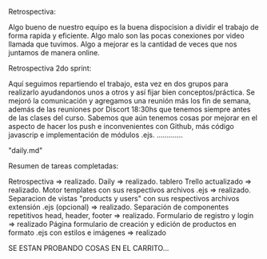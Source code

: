 Retrospectiva:

Algo bueno de nuestro equipo es la buena dispocision a dividir el trabajo de forma rapida y eficiente.
Algo malo son las pocas conexiones por video llamada que tuvimos.
Algo a mejorar es la cantidad de veces que nos juntamos de manera online.

Retrospectiva 2do sprint:

Aquí seguimos repartiendo el trabajo, esta vez en dos grupos para realizarlo ayudandonos unos a otros y así fijar bien conceptos/práctica. Se mejoró la comunicación y agregamos una reunión más los fin de semana, además de las reuniones por Discort 18:30hs que tenemos siempre antes de las clases del curso. Sabemos que aún tenemos cosas por mejorar en el aspecto de hacer los push e inconvenientes con Github, más código javascrip e implementación de módulos .ejs.
.............

"daily.md"

Resumen de tareas completadas:

Retrospectiva => realizado.
Daily => realizado.
tablero Trello actualizado => realizado.
Motor templates con sus respectivos archivos .ejs => realizado.
Separacion de vistas "products y users" con sus respectivos archivos extensión .ejs (opcional) => realizado.
Separación de componentes repetitivos head, header, footer => realizado.
Formulario de registro y login => realizado
Página formulario de creación y edición de productos en formato .ejs con estilos e imágenes => realizado

SE ESTAN PROBANDO COSAS EN EL CARRITO...


